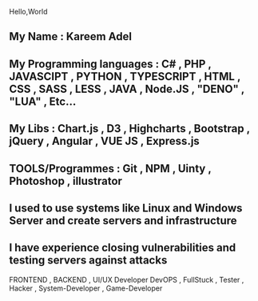Hello,World

## My Name : Kareem Adel
## My Programming languages : C# , PHP , JAVASCIPT , PYTHON , TYPESCRIPT , HTML , CSS , SASS , LESS , JAVA , Node.JS , "DENO" , "LUA" , Etc...
## My Libs : Chart.js , D3 , Highcharts , Bootstrap , jQuery , Angular , VUE JS , Express.js 
## TOOLS/Programmes : Git , NPM , Uinty , Photoshop , illustrator 
## I used to use systems like Linux and Windows Server and create servers and infrastructure 
## I have experience closing vulnerabilities and testing servers against attacks
FRONTEND , BACKEND , UI/UX Developer 
DevOPS , FullStuck , Tester , Hacker , System-Developer , Game-Developer 
